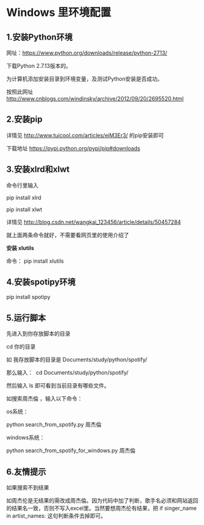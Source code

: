 # Windows 里环境配置

## 1.安装Python环境

网址：https://www.python.org/downloads/release/python-2713/

下载Python 2.7.13版本的。

为计算机添加安装目录到环境变量，及测试Python安装是否成功。

按照此网址 http://www.cnblogs.com/windinsky/archive/2012/09/20/2695520.html

## 2.安装pip

详情见 http://www.tuicool.com/articles/eiM3Er3/   的pip安装即可

下载地址  https://pypi.python.org/pypi/pip#downloads

## 3.安装xlrd和xlwt

命令行里输入

pip install xlrd

pip install xlwt

详情见 http://blog.csdn.net/wangkai_123456/article/details/50457284

就上面两条命令就好，不需要看网页里的使用介绍了

**安装 xlutils**

命令： pip install xlutils

## 4.安装spotipy环境

pip install spotipy

## 5.运行脚本

先进入到你存放脚本的目录

cd 你的目录 

如 我存放脚本的目录是 Documents/study/python/spotify/

那么输入：  cd Documents/study/python/spotify/

然后输入 ls 即可看到当前目录有哪些文件。

如搜索周杰倫 ，输入以下命令：

os系统：

python search_from_spotify.py 周杰倫

windows系统：

python search_from_spotify_for_windows.py 周杰倫

## 6.友情提示

如果搜索不到结果

如周杰伦是无结果的需改成周杰倫。因为代码中加了判断，歌手名必须和网站返回的结果名一致，否则不写入excel里。当然要想周杰伦有结果，把  if singer_name in artist_names:  这句判断条件去掉即可。